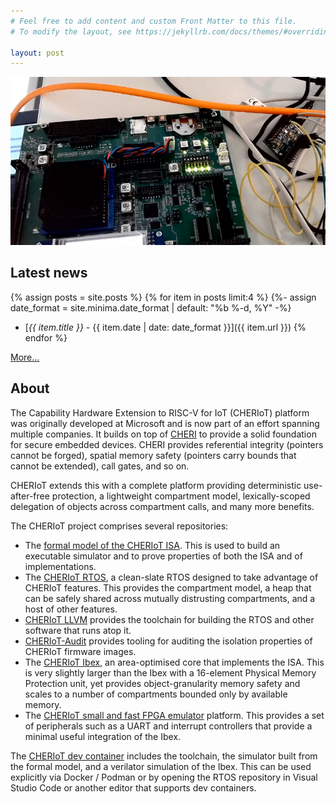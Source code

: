 ```yaml
---
# Feel free to add content and custom Front Matter to this file.
# To modify the layout, see https://jekyllrb.com/docs/themes/#overriding-theme-defaults

layout: post 
---
```


<img src="images/fpga.jpeg" alt="FPGA running CHERIoT Ibex">

## Latest news

{% assign posts = site.posts %}
{% for item in posts limit:4 %}
  {%- assign date_format = site.minima.date_format | default: "%b %-d, %Y" -%}
 - [*{{ item.title }}* - {{ item.date | date: date_format }}]({{ item.url }})
{% endfor %}

[More...](news)

## About

The Capability Hardware Extension to RISC-V for IoT (CHERIoT) platform was originally developed at Microsoft and is now part of an effort spanning multiple companies.
It builds on top of [CHERI](https://cheri-cpu.org) to provide a solid foundation for secure embedded devices.
CHERI provides referential integrity (pointers cannot be forged), spatial memory safety (pointers carry bounds that cannot be extended), call gates, and so on.

CHERIoT extends this with a complete platform providing deterministic use-after-free protection, a lightweight compartment model, lexically-scoped delegation of objects across compartment calls, and many more benefits.

The CHERIoT project comprises several repositories:

 - The  [formal model of the CHERIoT ISA](https://github.com/microsoft/cheriot-sail).
   This is used to build an executable simulator and to prove properties of both the ISA and of implementations.
 - The [CHERIoT RTOS](https://github.com/microsoft/cheriot-rtos), a clean-slate RTOS designed to take advantage of CHERIoT features.
   This provides the compartment model, a heap that can be safely shared across mutually distrusting compartments, and a host of other features.
 - [CHERIoT LLVM](https://github.com/CHERIoT-Platform/llvm-project) provides the toolchain for building the RTOS and other software that runs atop it.
 - [CHERIoT-Audit](https://github.com/CHERIoT-Platform/cheriot-audit) provides tooling for auditing the isolation properties of CHERIoT firmware images.
 - The [CHERIoT Ibex](https://github.com/microsoft/cheriot-ibex), an area-optimised core that implements the ISA.
   This is very slightly larger than the Ibex with a 16-element Physical Memory Protection unit, yet provides object-granularity memory safety and scales to a number of compartments bounded only by available memory.
 - The [CHERIoT small and fast FPGA emulator](https://github.com/microsoft/cheriot-safe) platform.
   This provides a set of peripherals such as a UART and interrupt controllers that provide a minimal useful integration of the Ibex.

The [CHERIoT dev container](https://github.com/orgs/CHERIoT-Platform/packages/container/package/devcontainer) includes the toolchain, the simulator built from the formal model, and a verilator simulation of the Ibex.
This can be used explicitly via Docker / Podman or by opening the RTOS repository in Visual Studio Code or another editor that supports dev containers.

